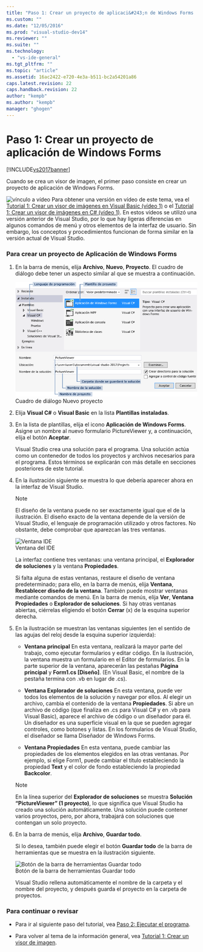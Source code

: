 ```yaml
---
title: "Paso 1: Crear un proyecto de aplicaci&#243;n de Windows Forms | Microsoft Docs"
ms.custom: ""
ms.date: "12/05/2016"
ms.prod: "visual-studio-dev14"
ms.reviewer: ""
ms.suite: ""
ms.technology: 
  - "vs-ide-general"
ms.tgt_pltfrm: ""
ms.topic: "article"
ms.assetid: 16ac2422-e720-4e3a-b511-bc2a54201a86
caps.latest.revision: 22
caps.handback.revision: 22
author: "kempb"
ms.author: "kempb"
manager: "ghogen"
---
```

# Paso 1: Crear un proyecto de aplicaci&#243;n de Windows Forms
[!INCLUDE[vs2017banner](../code-quality/includes/vs2017banner.md)]

Cuando se crea un visor de imagen, el primer paso consiste en crear un proyecto de aplicación de Windows Forms.  
  
 ![vínculo a vídeo](../data-tools/media/playvideo.png "PlayVideo") Para obtener una versión en vídeo de este tema, vea el [Tutorial 1: Crear un visor de imágenes en Visual Basic \(vídeo 1\)](http://go.microsoft.com/fwlink/?LinkId=205209) o el [Tutorial 1: Crear un visor de imágenes en C\# \(vídeo 1\)](http://go.microsoft.com/fwlink/?LinkId=205199).  En estos vídeos se utilizó una versión anterior de Visual Studio, por lo que hay ligeras diferencias en algunos comandos de menú y otros elementos de la interfaz de usuario.  Sin embargo, los conceptos y procedimientos funcionan de forma similar en la versión actual de Visual Studio.  
  
### Para crear un proyecto de Aplicación de Windows Forms  
  
1.  En la barra de menús, elija **Archivo**, **Nuevo**, **Proyecto**.  El cuadro de diálogo debe tener un aspecto similar al que se muestra a continuación.  
  
     ![Cuadro de diálogo Nuevo proyecto](../ide/media/newprojectdialogcallouts.png "NewProjectDialogCallouts")  
Cuadro de diálogo Nuevo proyecto  
  
2.  Elija **Visual C\#** o **Visual Basic** en la lista **Plantillas instaladas**.  
  
3.  En la lista de plantillas, elija el icono **Aplicación de Windows Forms**.  Asigne un nombre al nuevo formulario PictureViewer y, a continuación, elija el botón **Aceptar**.  
  
     Visual Studio crea una solución para el programa.  Una solución actúa como un contenedor de todos los proyectos y archivos necesarios para el programa.  Estos términos se explicarán con más detalle en secciones posteriores de este tutorial.  
  
4.  En la ilustración siguiente se muestra lo que debería aparecer ahora en la interfaz de Visual Studio.  
  
    > [!NOTE]
    >  El diseño de la ventana puede no ser exactamente igual que el de la ilustración.  El diseño exacto de la ventana depende de la versión de Visual Studio, el lenguaje de programación utilizado y otros factores.  No obstante, debe comprobar que aparezcan las tres ventanas.  
  
     ![Ventana IDE](../ide/media/express_ideoverview_visio.png "Express\_IDEOverview\_Visio")  
Ventana del IDE  
  
     La interfaz contiene tres ventanas: una ventana principal, el **Explorador de soluciones** y la ventana **Propiedades**.  
  
     Si falta alguna de estas ventanas, restaure el diseño de ventana predeterminado; para ello, en la barra de menús, elija **Ventana**, **Restablecer diseño de la ventana**.  También puede mostrar ventanas mediante comandos de menú.  En la barra de menús, elija **Ver**, **Ventana Propiedades** o **Explorador de soluciones**.  Si hay otras ventanas abiertas, ciérrelas eligiendo el botón **Cerrar** \(x\) de la esquina superior derecha.  
  
5.  En la ilustración se muestran las ventanas siguientes \(en el sentido de las agujas del reloj desde la esquina superior izquierda\):  
  
    -   **Ventana principal** En esta ventana, realizará la mayor parte del trabajo, como ejecutar formularios y editar código.  En la ilustración, la ventana muestra un formulario en el Editor de formularios.  En la parte superior de la ventana, aparecerán las pestañas **Página principal** y **Form1.cs \[Diseño\]**. \(En Visual Basic, el nombre de la pestaña termina con .vb en lugar de .cs\).  
  
    -   **Ventana Explorador de soluciones** En esta ventana, puede ver todos los elementos de la solución y navegar por ellos.  Al elegir un archivo, cambia el contenido de la ventana **Propiedades**.  Si abre un archivo de código \(que finaliza en .cs para Visual C\# y en .vb para Visual Basic\), aparece el archivo de código o un diseñador para él.  Un diseñador es una superficie visual en la que se pueden agregar controles, como botones y listas.  En los formularios de Visual Studio, el diseñador se llama Diseñador de Windows Forms.  
  
    -   **Ventana Propiedades** En esta ventana, puede cambiar las propiedades de los elementos elegidos en las otras ventanas.  Por ejemplo, si elige Form1, puede cambiar el título estableciendo la propiedad **Text** y el color de fondo estableciendo la propiedad **Backcolor**.  
  
    > [!NOTE]
    >  En la línea superior del **Explorador de soluciones** se muestra **Solución “PictureViewer” \(1 proyecto\)**, lo que significa que Visual Studio ha creado una solución automáticamente.  Una solución puede contener varios proyectos, pero, por ahora, trabajará con soluciones que contengan un solo proyecto.  
  
6.  En la barra de menús, elija **Archivo**, **Guardar todo**.  
  
     Si lo desea, también puede elegir el botón **Guardar todo** de la barra de herramientas que se muestra en la ilustración siguiente.  
  
     ![Botón de la barra de herramientas Guardar todo](../ide/media/express_iconsaveall.png "Express\_IconSaveAll")  
Botón de la barra de herramientas Guardar todo  
  
     Visual Studio rellena automáticamente el nombre de la carpeta y el nombre del proyecto, y después guarda el proyecto en la carpeta de proyectos.  
  
### Para continuar o revisar  
  
-   Para ir al siguiente paso del tutorial, vea [Paso 2: Ejecutar el programa](../ide/step-2-run-your-program.md).  
  
-   Para volver al tema de la información general, vea [Tutorial 1: Crear un visor de imagen](../ide/tutorial-1-create-a-picture-viewer.md).